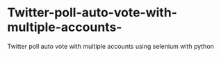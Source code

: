 # Twitter-poll-auto-vote-with-multiple-accounts-
Twitter poll auto vote with multiple accounts using selenium with python
